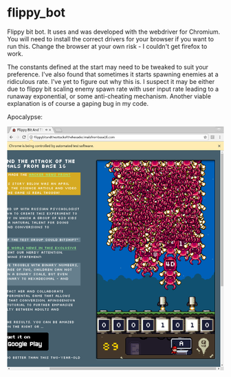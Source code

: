 # flippy\_bot
Flippy bit bot. It uses and was developed with the webdriver for Chromium. You
will need to install the correct drivers for your browser if you want to run
this. Change the browser at your own risk - I couldn't get firefox to work.

The constants defined at the start may need to be tweaked to suit your
preference. I've also found that sometimes it starts spawning enemies at a
ridiculous rate. I've yet to figure out why this is. I suspect it may be either
due to flippy bit scaling enemy spawn rate with user input rate leading to a
runaway exponential, or some anti-cheating mechanism. Another viable
explanation is of course a gaping bug in my code.

Apocalypse:

![screenshot](https://github.com/elterminad0r/flippy_bot/blob/master/apocalypse.png)
